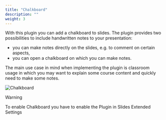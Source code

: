 ```yaml
---
title: "Chalkboard"
description: ""
weight: 3
---
```


With this plugin you can add a chalkboard to slides. The plugin provides two possibilities to include handwritten notes to your presentation:

- you can make notes directly on the slides, e.g. to comment on certain aspects,
- you can open a chalkboard on which you can make notes.

The main use case in mind when implementing the plugin is classroom usage in which you may want to explain some course content and quickly need to make some notes.

![Chalkboard](../images/chalkboard.gif)

> [!WARNING] 
> To enable Chalkboard you have to enable the Plugin in Slides Extended Settings
